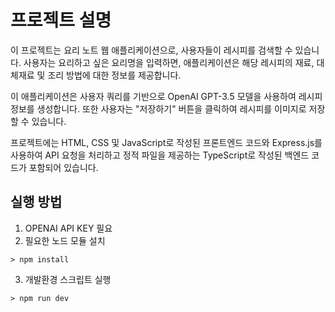 # 프로젝트 설명

이 프로젝트는 요리 노트 웹 애플리케이션으로, 사용자들이 레시피를 검색할 수 있습니다. 사용자는 요리하고 싶은 요리명을 입력하면, 애플리케이션은 해당 레시피의 재료, 대체재료 및 조리 방법에 대한 정보를 제공합니다.

이 애플리케이션은 사용자 쿼리를 기반으로 OpenAI GPT-3.5 모델을 사용하여 레시피 정보를 생성합니다. 또한 사용자는 "저장하기" 버튼을 클릭하여 레시피를 이미지로 저장할 수 있습니다.

프로젝트에는 HTML, CSS 및 JavaScript로 작성된 프론트엔드 코드와 Express.js를 사용하여 API 요청을 처리하고 정적 파일을 제공하는 TypeScript로 작성된 백엔드 코드가 포함되어 있습니다.

## 실행 방법

1. OPENAI API KEY 필요
2. 필요한 노드 모듈 설치
```
> npm install
```
3. 개발환경 스크립트 실행
```
> npm run dev
```
